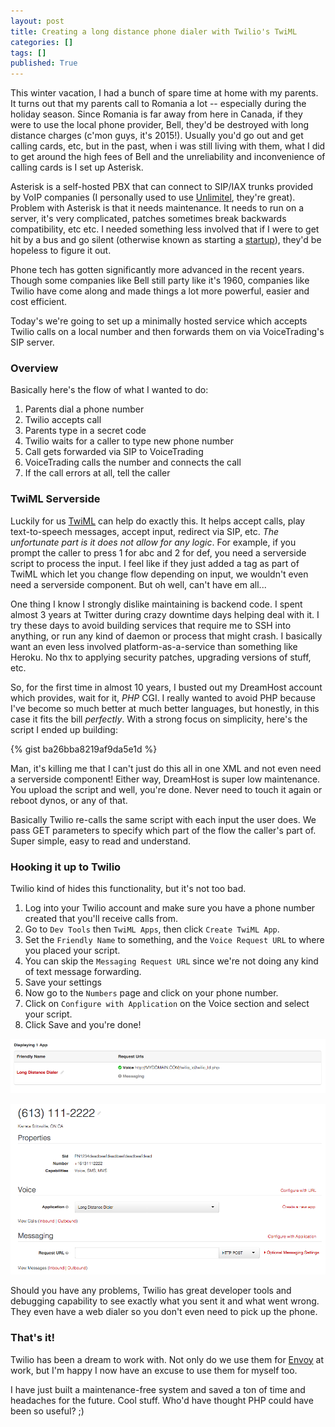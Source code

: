 ```yaml
---
layout: post
title: Creating a long distance phone dialer with Twilio's TwiML
categories: []
tags: []
published: True
---
```


This winter vacation, I had a bunch of spare time at home with my parents. It turns out that my parents call to Romania a lot -- especially during the holiday season. Since Romania is far away from here in Canada, if they were to use the local phone provider, Bell, they'd be destroyed with long distance charges (c'mon guys, it's 2015!). Usually you'd go out and get calling cards, etc, but in the past, when i was still living with them, what I did to get around the high fees of Bell and the unreliability and inconvenience of calling cards is I set up Asterisk.

Asterisk is a self-hosted PBX that can connect to SIP/IAX trunks provided by VoIP companies (I personally used to use [Unlimitel](unlimitel.ca), they're great). Problem with Asterisk is that it needs maintenance. It needs to run on a server, it's very complicated, patches sometimes break backwards compatibility, etc etc. I needed something less involved that if I were to get hit by a bus and go silent (otherwise known as starting a [startup](https://signwithenvoy.com)), they'd be hopeless to figure it out.

Phone tech has gotten significantly more advanced in the recent years. Though some companies like Bell still party like it's 1960, companies like Twilio have come along and made things a lot more powerful, easier and cost efficient.

Today's we're going to set up a minimally hosted service which accepts Twilio calls on a local number and then forwards them on via VoiceTrading's SIP server.

### Overview

Basically here's the flow of what I wanted to do:

1. Parents dial a phone number
2. Twilio accepts call
3. Parents type in a secret code
4. Twilio waits for a caller to type new phone number
6. Call gets forwarded via SIP to VoiceTrading
7. VoiceTrading calls the number and connects the call
8. If the call errors at all, tell the caller

### TwiML Serverside

Luckily for us [TwiML](https://www.twilio.com/docs/api/twiml) can help do exactly this. It helps accept calls, play text-to-speech messages, accept input, redirect via SIP, etc. _The unfortunate part is it does not allow for any logic_. For example, if you prompt the caller to press 1 for abc and 2 for def, you need a serverside script to process the input. I feel like if they just added a tag as part of TwiML which let you change flow depending on input, we wouldn't even need a serverside component. But oh well, can't have em all...

One thing I know I strongly dislike maintaining is backend code. I spent almost 3 years at Twitter during crazy downtime days helping deal with it. I try these days to avoid building services that require me to SSH into anything, or run any kind of daemon or process that might crash. I basically want an even less involved platform-as-a-service than something like Heroku. No thx to applying security patches, upgrading versions of stuff, etc.

So, for the first time in almost 10 years, I busted out my DreamHost account which provides, wait for it, _PHP_ CGI. I really wanted to avoid PHP because I've become so much better at much better languages, but honestly, in this case it fits the bill _perfectly_. With a strong focus on simplicity, here's the script I ended up building:

{% gist ba26bba8219af9da5e1d %}

Man, it's killing me that I can't just do this all in one XML and not even need a serverside component! Either way, DreamHost is super low maintenance. You upload the script and well, you're done. Never need to touch it again or reboot dynos, or any of that.

Basically Twilio re-calls the same script with each input the user does. We pass GET parameters to specify which part of the flow the caller's part of. Super simple, easy to read and understand.

### Hooking it up to Twilio

Twilio kind of hides this functionality, but it's not too bad.

1. Log into your Twilio account and make sure you have a phone number created that you'll receive calls from.
2. Go to `Dev Tools` then `TwiML Apps`, then click `Create TwiML App`.
3. Set the `Friendly Name` to something, and the `Voice Request URL` to where you placed your script.
4. You can skip the `Messaging Request URL` since we're not doing any kind of text message forwarding.
5. Save your settings
6. Now go to the `Numbers` page and click on your phone number.
7. Click on `Configure with Application` on the Voice section and select your script.
8. Click Save and you're done!

![Twilio app screenshot](/assets/twilioapp.png)

![Twilio number screenshot](/assets/twilionum.png)

Should you have any problems, Twilio has great developer tools and debugging capability to see exactly what you sent it and what went wrong. They even have a web dialer so you don't even need to pick up the phone.

### That's it!

Twilio has been a dream to work with. Not only do we use them for [Envoy](http://signwithenvoy.com) at work, but I'm happy I now have an excuse to use them for myself too.

I have just built a maintenance-free system and saved a ton of time and headaches for the future. Cool stuff. Who'd have thought PHP could have been so useful? ;)

